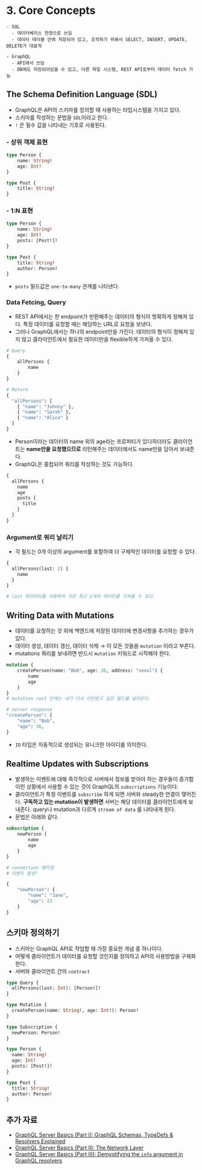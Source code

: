 # 3. Core Concepts

```
- SQL
  - 데이터베이스 한정으로 쓰임
  - 데이터 테이블 안에 저장되어 있고, 조작하기 위해서 SELECT, INSERT, UPDATE, DELETE가 대표적

- GraphQL
  - API에서 쓰임
  - DB에도 저장되어있을 수 있고, 다른 파일 시스템, REST API로부터 데이터 fetch 가능
```

## The Schema Definition Language (SDL)

- GraphQL은 API의 스키마를 정의할 때 사용하는 타입시스템을 가지고 있다.
- 스키마를 작성하는 문법을 `SDL`이라고 한다.
- `!` 은 필수 값을 나타내는 기호로 사용된다.

### - 상위 객체 표현

```graphql
type Person {
	name: String!
	age: Int!
}

type Post {
	title: String!
}
```

### - 1:N 표현

```graphql
type Person {
	name: String!
	age: Int!
	posts: [Post!]!
}

type Post {
	title: String!
	author: Person!
}
```

- `posts` 필드값은 `one-to-many` 관계를 나타낸다.

### Data Fetcing, Query

- REST API에서는 한 endpoint가 반환해주는 데이터의 형식이 명확하게 정해져 있다. 특정 데이터를 요청할 때는 해당하는 URL로 요청을 보낸다.
- 그러나 GraphQL에서는 하나의 endpoint만을 가진다. 데이터의 형식이 정해져 있지 않고 클라이언트에서 필요한 데이터만을 flexible하게 가져올 수 있다.

```graphql
# Query
{
	allPersons {
		name
	}
}

# Return
{
  "allPersons": [
    { "name": "Johnny" },
    { "name": "Sarah" },
    { "name": "Alice" }
  ]
}
```

- Person이라는 데이터의 name 외의 age라는 프로퍼티가 있다하더라도 클라이언트는 **name만을 요청했으므로** 리턴해주는 데이터에서도 name만을 담아서 보내준다.
- GraphQL은 중첩되어 쿼리를 작성하는 것도 가능하다.

```graphql
{
  allPersons {
    name
    age
    posts {
      title
    }
  }
}
```

### Argument로 쿼리 날리기

- 각 필드는 0개 이상의 argument를 포함하여 더 구체적인 데이터를 요청할 수 있다.

```graphql
{
  allPersons(last: 2) {
    name
  }
}

# last 파라미터를 사용하여 가장 최근 2개의 데이터를 가져올 수 있다.
```

## Writing Data with Mutations

- 데이터를 요청하는 것 외에 백엔드에 저장된 데이터에 변경사항을 추가하는 경우가 있다.
- 데이터 생성, 데이터 갱신, 데이터 삭제 → 이 모든 것들을 `mutation` 이라고 부른다.
- mutations 쿼리를 보내려면 반드시 `mutation` 키워드로 시작해야 한다.

```graphql
mutation {
	createPerson(name: "Bob", age: 36, address: "seoul") {
		name
		age
	}
}
# mutation root 안에는 내가 다시 리턴받고 싶은 필드를 넣어둔다.

# server response
"createPerson": {
	"name": "Bob",
	"age": 36,
}
```

- `ID` 타입은 자동적으로 생성되는 유니크한 아이디를 의미한다.

## Realtime Updates with Subscriptions

- 발생하는 이벤트에 대해 즉각적으로 서버에서 정보를 받아야 하는 경우들이 증가함
이런 상황에서 사용할 수 있는 것이 GraphQL의 `subscriptions` 기능이다.
- 클라이언트가 특정 이벤트를 `subscribe` 하게 되면 서버와 steady한 연결이 맺어진다.
**구독하고 있는 mutation이 발생하면** 서버는 해당 데이터를 클라이언트에게 보내준다.
query나 mutation과 다르게 `stream of data` 를 나타내게 된다.
- 문법은 아래와 같다.

```graphql
subscription {
	newPerson {
		name
		age
	}
}

# connection 맺어짐
# 이벤트 발생!

{
	"newPerson": {
		"name": "Jane",
		"age": 23
	}
}
```

## 스키마 정의하기

- 스키마는 GraphQL API로 작업할 때 가장 중요한 개념 중 하나이다.
- 어떻게 클라이언트가 데이터를 요청할 것인지를 정의하고 API의 사용방법을 구체화한다.
- 서버와 클라이언트 간의 `contract`

```graphql
type Query {
  allPersons(last: Int): [Person!]!
}

type Mutation {
  createPerson(name: String!, age: Int!): Person!
}

type Subscription {
  newPerson: Person!
}

type Person {
  name: String!
  age: Int!
  posts: [Post!]!
}

type Post {
  title: String!
  author: Person!
}
```

## 추가 자료

- [GraphQL Server Basics (Part I): GraphQL Schemas, TypeDefs & Resolvers Explained](https://www.prisma.io/blog/graphql-server-basics-the-schema-ac5e2950214e)
- [GraphQL Server Basics (Part II): The Network Layer](https://www.prisma.io/blog/graphql-server-basics-the-network-layer-51d97d21861)
- [GraphQL Server Basics (Part III): Demystifying the `info` argument in GraphQL resolvers](https://www.prisma.io/blog/graphql-server-basics-demystifying-the-info-argument-in-graphql-resolvers-6f26249f613a)